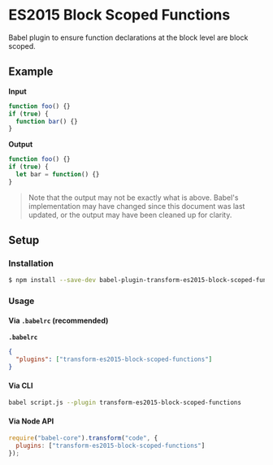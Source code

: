 # ES2015 Block Scoped Functions

Babel plugin to ensure function declarations at the block level are block
scoped.

## Example

**Input**

```js
function foo() {}
if (true) {
  function bar() {}
}
```

**Output**

```js
function foo() {}
if (true) {
  let bar = function() {}
}
```

> Note that the output may not be exactly what is above. Babel's implementation
> may have changed since this document was last updated, or the output may have
> been cleaned up for clarity.

## Setup

### Installation

```sh
$ npm install --save-dev babel-plugin-transform-es2015-block-scoped-functions
```

### Usage

#### Via `.babelrc` (recommended)

**`.babelrc`**

```json
{
  "plugins": ["transform-es2015-block-scoped-functions"]
}
```

#### Via CLI

```sh
babel script.js --plugin transform-es2015-block-scoped-functions
```

#### Via Node API

```js
require("babel-core").transform("code", {
  plugins: ["transform-es2015-block-scoped-functions"]
});
```
